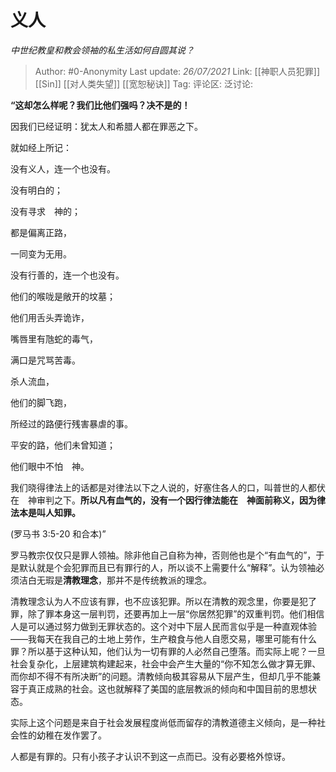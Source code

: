 # 义人
*中世纪教皇和教会领袖的私生活如何自圆其说？*

> Author: #0-Anonymity
> Last update: *26/07/2021*
> Link: [[神职人员犯罪]] [[Sin]] [[对人类失望]] [[宽恕秘诀]]
> Tag:
> 评论区:
> 泛讨论:

**“这却怎么样呢？我们比他们强吗？决不是的！**

因我们已经证明：犹太人和希腊人都在罪恶之下。

就如经上所记：

没有义人，连一个也没有。

没有明白的；

没有寻求　神的；

都是偏离正路，

一同变为无用。

没有行善的，连一个也没有。

他们的喉咙是敞开的坟墓；

他们用舌头弄诡诈，

嘴唇里有虺蛇的毒气，

满口是咒骂苦毒。

杀人流血，

他们的脚飞跑，

所经过的路便行残害暴虐的事。

平安的路，他们未曾知道；

他们眼中不怕　神。

我们晓得律法上的话都是对律法以下之人说的，好塞住各人的口，叫普世的人都伏在　神审判之下。**所以凡有血气的，没有一个因行律法能在　神面前称义，因为律法本是叫人知罪。**

(罗马书 3:5-20 和合本)”

罗马教宗仅仅只是罪人领袖。除非他自己自称为神，否则他也是个“有血气的”，于是默认就是个会犯罪而且已有罪行的人，所以谈不上需要什么“解释”。认为领袖必须洁白无瑕是**清教理念**，那并不是传统教派的理念。

清教理念认为人不应该有罪，也不应该犯罪。所以在清教的观念里，你要是犯了罪，除了罪本身这一层判罚，还要再加上一层“你居然犯罪”的双重判罚。他们相信人是可以通过努力做到无罪状态的。这个对中下层人民而言似乎是一种直观体验——我每天在我自己的土地上劳作，生产粮食与他人自愿交易，哪里可能有什么罪？所以基于这种认知，他们认为一切有罪的人必然自己堕落。而实际上呢？一旦社会复杂化，上层建筑构建起来，社会中会产生大量的“你不知怎么做才算无罪、而你却不得不有所决断”的问题。清教倾向极其容易从下层产生，但却几乎不能兼容于真正成熟的社会。这也就解释了美国的底层教派的倾向和中国目前的思想状态。

实际上这个问题是来自于社会发展程度尚低而留存的清教道德主义倾向，是一种社会性的幼稚在发作罢了。

人都是有罪的。只有小孩子才认识不到这一点而已。没有必要格外惊讶。
